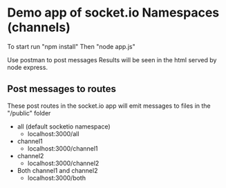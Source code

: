 # Demo app of socket.io Namespaces (channels)

To start run "npm install"
Then "node app.js"

Use postman to post messages
Results will be seen in the html served by node express.

## Post messages to routes
These post routes in the socket.io app will emit messages to files in the "/public" folder
  - all (default socketio namespace)
    - localhost:3000/all
  -  channel1
     - localhost:3000/channel1
  -  channel2
     - localhost:3000/channel2
  - Both channel1 and channel2
    - localhost:3000/both
